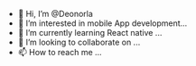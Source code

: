 - 👋 Hi, I’m @Deonorla
- 👀 I’m interested in mobile App development...
- 🌱 I’m currently learning React native ...
- 💞️ I’m looking to collaborate on ...
- 📫 How to reach me ...

<!---
Deonorla/Deonorla is a ✨ special ✨ repository because its `README.md` (this file) appears on your GitHub profile.
You can click the Preview link to take a look at your changes.
--->
